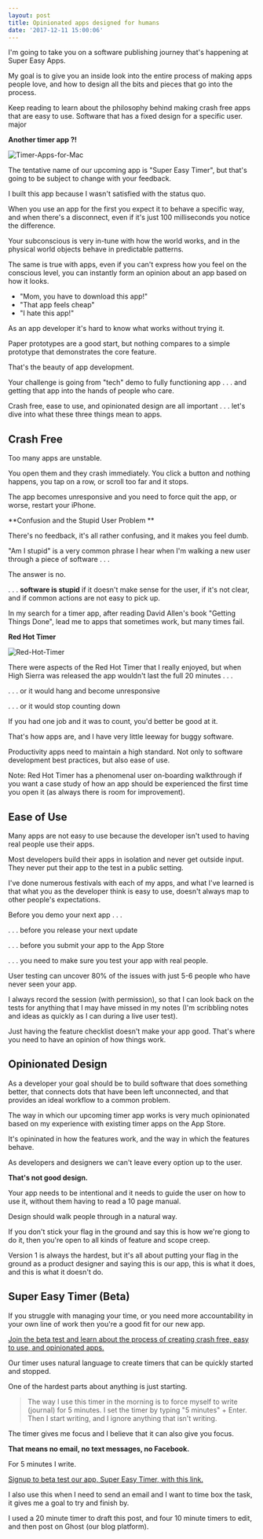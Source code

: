 ```yaml
---
layout: post
title: Opinionated apps designed for humans
date: '2017-12-11 15:00:06'
---
```


I'm going to take you on a software publishing journey that's happening at Super Easy Apps.

My goal is to give you an inside look into the entire process of making apps people love, and how to design all the bits and pieces that go into the process.

Keep reading to learn about the philosophy behind making crash free apps that are easy to use. Software that has a fixed design for a specific user.
major

**Another timer app ?!**

![Timer-Apps-for-Mac](/assets/images/2017/12/Timer-Apps-for-Mac.png)

The tentative name of our upcoming app is "Super Easy Timer", but that's going to be subject to change with your feedback.

I built this app because I wasn't satisfied with the status quo.

When you use an app for the first you expect it to behave a specific way, and when there's a disconnect, even if it's just 100 milliseconds you notice the difference.

Your subconscious is very in-tune with how the world works, and in the physical world objects behave in predictable patterns.

The same is true with apps, even if you can't express how you feel on the conscious level, you can instantly form an opinion about an app based on how it looks. 

* "Mom, you have to download this app!"
* "That app feels cheap"
* "I hate this app!"

As an app developer it's hard to know what works without trying it. 

Paper prototypes are a good start, but nothing compares to a simple prototype that demonstrates the core feature.

That's the beauty of app development.

Your challenge is going from "tech" demo to fully functioning app . . . and getting that app into the hands of people who care.

Crash free, ease to use, and opinionated design are all important . . . let's dive into what these three things mean to apps.

## Crash Free

Too many apps are unstable.

You open them and they crash immediately. You click a button and nothing happens, you tap on a row, or scroll too far and it stops.

The app becomes unresponsive and you need to force quit the app, or worse, restart your iPhone.

**Confusion and the Stupid User Problem
**

There's no feedback, it's all rather confusing, and it makes you feel dumb. 

"Am I stupid" is a very common phrase I hear when I'm walking a new user through a piece of software . . .

The answer is no. 

. . . **software is stupid** if it doesn't make sense for the user, if it's not clear, and if common actions are not easy to pick up.

In my search for a timer app, after reading David Allen's book "Getting Things Done", lead me to apps that sometimes work, but many times fail.

**Red Hot Timer**

![Red-Hot-Timer](/assets/images/2017/12/Red-Hot-Timer.png)

There were aspects of the Red Hot Timer that I really enjoyed, but when High Sierra was released the app wouldn't last the full 20 minutes . . . 

. . . or it would hang and become unresponsive

. . . or it would stop counting down

If you had one job and it was to count, you'd better be good at it.

That's how apps are, and I have very little leeway for buggy software.

Productivity apps need to maintain a high standard. Not only to software development best practices, but also ease of use.

Note: Red Hot Timer has a phenomenal user on-boarding walkthrough if you want a case study of how an app should be experienced the first time you open it (as always there is room for improvement).

## Ease of Use

Many apps are not easy to use because the developer isn't used to having real people use their apps.

Most developers build their apps in isolation and never get outside input. They never put their app to the test in a public setting.

I've done numerous festivals with each of my apps, and what I've learned is that what you as the developer think is easy to use, doesn't always map to other people's expectations.

Before you demo your next app . . .

. . . before you release your next update

. . . before you submit your app to the App Store

. . . you need to make sure you test your app with real people.

User testing can uncover 80% of the issues with just 5-6 people who have never seen your app.

I always record the session (with permission), so that I can look back on the tests for anything that I may have missed in my notes (I'm scribbling notes and ideas as quickly as I can during a live user test).

Just having the feature checklist doesn't make your app good. That's where you need to have an opinion of how things work.

## Opinionated Design

As a developer your goal should be to build software that does something better, that connects dots that have been left unconnected, and that provides an ideal workflow to a common problem.

The way in which our upcoming timer app works is very much opinionated based on my experience with existing timer apps on the App Store.

It's opininated in how the features work, and the way in which the features behave.

As developers and designers we can't leave every option up to the user.

**That's not good design.**

Your app needs to be intentional and it needs to guide the user on how to use it, without them having to read a 10 page manual.

Design should walk people through in a natural way.

If you don't stick your flag in the ground and say this is how we're giong to do it, then you're open to all kinds of feature and scope creep.

Version 1 is always the hardest, but it's all about putting your flag in the ground as a product designer and saying this is our app, this is what it does, and this is what it doesn't do.

## Super Easy Timer (Beta)

If you struggle with managing your time, or you need more accountability in your own line of work then you're a good fit for our new app.

[Join the beta test and learn about the process of creating crash free, easy to use, and opinionated apps.](https://paulsolt.typeform.com/to/WWEdHW)

Our timer uses natural language to create timers that can be quickly started and stopped.

One of the hardest parts about anything is just starting.

> The way I use this timer in the morning is to force myself to write (journal) for 5 minutes.
> I set the timer by typing "5 minutes" + Enter.
>Then I start writing, and I ignore anything that isn't writing. 

The timer gives me focus and I believe that it can also give you focus.

**That means no email, no text messages, no Facebook.**

For 5 minutes I write.

[Signup to beta test our app, Super Easy Timer, with this link.](https://paulsolt.typeform.com/to/WWEdHW)

I also use this when I need to send an email and I want to time box the task, it gives me a goal to try and finish by.

I used a 20 minute timer to draft this post, and four 10 minute timers to edit, and then post on Ghost (our blog platform).


